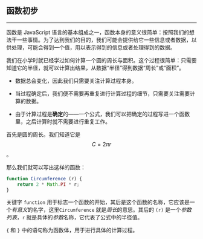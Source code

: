 ## 函数初步

---

函数是 JavaScript 语言的基本组成之一，函数本身的意义很简单：按照我们的想法干一些事情。为了达到我们的目的，我们可能会提供给它一些信息或者数据，以供处理，可能会得到一个值，用以表示得到的信息或者处理得到的数据。

我们在小学时就已经学过如何计算一个圆的周长与面积。这个过程很简单：只需要知道它的半径，就可以计算出结果，从数据“半径”得到数据“周长”或“面积”。

- 数据总会变化，因此我们只需要关注计算过程本身。
- 当过程确定后，我们便不需要再重复进行计算过程的细节，只需要关注需要计算的数据。

- 由于计算过程是**确定**的——一个公式，我们可以把确定的过程写进一个函数里，之后计算时就不需要进行重复工作。

首先是圆的周长。我们知道它是 $$C = 2\pi r$$。

那么我们就可以写出这样的函数：

```javascript
function Circumference (r) {
    return 2 * Math.PI * r;
}
```

关键字 `function` 用于标志一个函数的开始，其后是这个函数的名称，它应该是一个*有意义*的名字，这里`Circumference` 就是*周长*的意思。其后的 `(r)` 是一个*参数列表*，`r` 就是具体的*参数*名称，它代表了公式中的半径值。

`{` 和 `}` 中的语句称为函数体，用于进行具体的计算过程。